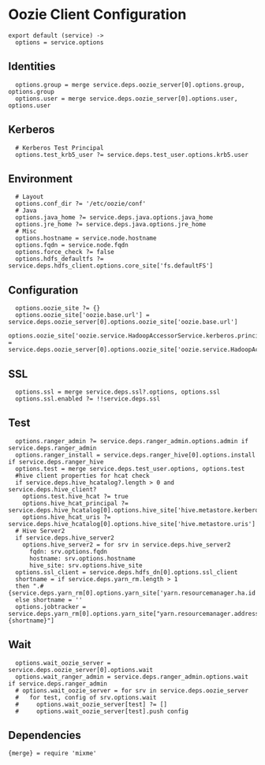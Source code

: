 
# Oozie Client Configuration

    export default (service) ->
      options = service.options

## Identities

      options.group = merge service.deps.oozie_server[0].options.group, options.group
      options.user = merge service.deps.oozie_server[0].options.user, options.user

## Kerberos

      # Kerberos Test Principal
      options.test_krb5_user ?= service.deps.test_user.options.krb5.user

## Environment

      # Layout
      options.conf_dir ?= '/etc/oozie/conf'
      # Java
      options.java_home ?= service.deps.java.options.java_home
      options.jre_home ?= service.deps.java.options.jre_home
      # Misc
      options.hostname = service.node.hostname
      options.fqdn = service.node.fqdn
      options.force_check ?= false
      options.hdfs_defaultfs ?= service.deps.hdfs_client.options.core_site['fs.defaultFS']

## Configuration

      options.oozie_site ?= {}
      options.oozie_site['oozie.base.url'] = service.deps.oozie_server[0].options.oozie_site['oozie.base.url']
      options.oozie_site['oozie.service.HadoopAccessorService.kerberos.principal'] = service.deps.oozie_server[0].options.oozie_site['oozie.service.HadoopAccessorService.kerberos.principal']

## SSL

      options.ssl = merge service.deps.ssl?.options, options.ssl
      options.ssl.enabled ?= !!service.deps.ssl

## Test

      options.ranger_admin ?= service.deps.ranger_admin.options.admin if service.deps.ranger_admin
      options.ranger_install = service.deps.ranger_hive[0].options.install if service.deps.ranger_hive
      options.test = merge service.deps.test_user.options, options.test
      #hive client properties for hcat check
      if service.deps.hive_hcatalog?.length > 0 and service.deps.hive_client?
        options.test.hive_hcat ?= true
        options.hive_hcat_principal ?= service.deps.hive_hcatalog[0].options.hive_site['hive.metastore.kerberos.principal']
        options.hive_hcat_uris ?= service.deps.hive_hcatalog[0].options.hive_site['hive.metastore.uris']
      # Hive Server2
      if service.deps.hive_server2
        options.hive_server2 = for srv in service.deps.hive_server2
          fqdn: srv.options.fqdn
          hostname: srv.options.hostname
          hive_site: srv.options.hive_site
      options.ssl_client = service.deps.hdfs_dn[0].options.ssl_client
      shortname = if service.deps.yarn_rm.length > 1
      then ".#{service.deps.yarn_rm[0].options.yarn_site['yarn.resourcemanager.ha.id']}"
      else shortname = ''
      options.jobtracker = service.deps.yarn_rm[0].options.yarn_site["yarn.resourcemanager.address#{shortname}"]

## Wait

      options.wait_oozie_server = service.deps.oozie_server[0].options.wait
      options.wait_ranger_admin = service.deps.ranger_admin.options.wait if service.deps.ranger_admin
      # options.wait_oozie_server = for srv in service.deps.oozie_server
      #   for test, config of srv.options.wait
      #     options.wait_oozie_server[test] ?= []
      #     options.wait_oozie_server[test].push config

## Dependencies

    {merge} = require 'mixme'
